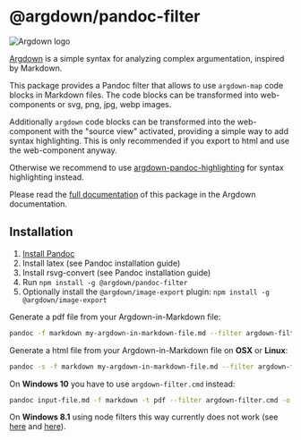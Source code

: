 # @argdown/pandoc-filter

![Argdown logo](https://raw.githubusercontent.com/christianvoigt/argdown/HEAD/argdown-arrow.png "Argdown logo")

[Argdown](https://argdown.org) is a simple syntax for analyzing complex argumentation, inspired by Markdown.

This package provides a Pandoc filter that allows to use `argdown-map` code blocks in Markdown files. The code blocks can be transformed into web-components or svg, png, jpg, webp images.

Additionally `argdown` code blocks can be transformed into the web-component with the "source view" activated, providing a simple way to add syntax highlighting. This is only recommended if you export to html and use the web-component anyway.

Otherwise we recommend to use [argdown-pandoc-highlighting](https://github.com/xylomorph/argdown-pandoc-highlighting) for syntax highlighting instead.

Please read the [full documentation](<(https://argdown.org/guide/publishing-argdown-markdown-with-pandoc.html)>) of this package in the Argdown documentation.

## Installation

1. [Install Pandoc](https://pandoc.org/installing.html)
2. Install latex (see Pandoc installation guide)
3. Install rsvg-convert (see Pandoc installation guide)
4. Run `npm install -g @argdown/pandoc-filter`
5. Optionally install the `@argdown/image-export` plugin: `npm install -g @argdown/image-export`

Generate a pdf file from your Argdown-in-Markdown file:

```sh
pandoc -f markdown my-argdown-in-markdown-file.md --filter argdown-filter -o my-pdf-file.pdf
```

Generate a html file from your Argdown-in-Markdown file on **OSX** or **Linux**:

```sh
pandoc -s -f markdown my-argdown-in-markdown-file.md --filter argdown-filter -o my-html-file.html
```

On **Windows 10** you have to use `argdown-filter.cmd` instead:

```sh
pandoc input-file.md -f markdown -t pdf --filter argdown-filter.cmd -o output-file.pdf
```

On **Windows 8.1** using node filters this way currently does not work (see [here](https://github.com/jgm/pandoc/issues/3458) and [here](https://github.com/raghur/mermaid-filter#installation-and-usage)).
